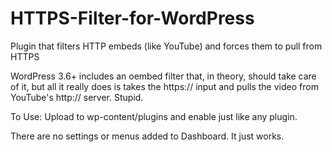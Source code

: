 HTTPS-Filter-for-WordPress
==========================

Plugin that filters HTTP embeds (like YouTube) and forces them to pull from HTTPS


WordPress 3.6+ includes an oembed filter that, in theory, should take care of it, but all it really does is takes the https:// input and pulls the video from YouTube's http:// server.  Stupid.


To Use:
Upload to wp-content/plugins and enable just like any plugin.

There are no settings or menus added to Dashboard.  It just works.